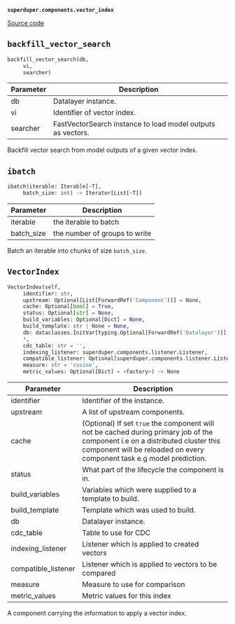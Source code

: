 **`superduper.components.vector_index`** 

[Source code](https://github.com/superduper-io/superduper/blob/main/superduper/components/vector_index.py)

## `backfill_vector_search` 

```python
backfill_vector_search(db,
     vi,
     searcher)
```
| Parameter | Description |
|-----------|-------------|
| db | Datalayer instance. |
| vi | Identifier of vector index. |
| searcher | FastVectorSearch instance to load model outputs as vectors. |

Backfill vector search from model outputs of a given vector index.

## `ibatch` 

```python
ibatch(iterable: Iterable[~T],
     batch_size: int) -> Iterator[List[~T]]
```
| Parameter | Description |
|-----------|-------------|
| iterable | the iterable to batch |
| batch_size | the number of groups to write |

Batch an iterable into chunks of size `batch_size`.

## `VectorIndex` 

```python
VectorIndex(self,
     identifier: str,
     upstream: Optional[List[ForwardRef('Component')]] = None,
     cache: Optional[bool] = True,
     status: Optional[str] = None,
     build_variables: Optional[Dict] = None,
     build_template: str | None = None,
     db: dataclasses.InitVar[typing.Optional[ForwardRef('Datalayer')]] = None,
     *,
     cdc_table: str = '',
     indexing_listener: superduper.components.listener.Listener,
     compatible_listener: Optional[superduper.components.listener.Listener] = None,
     measure: str = 'cosine',
     metric_values: Optional[Dict] = <factory>) -> None
```
| Parameter | Description |
|-----------|-------------|
| identifier | Identifier of the instance. |
| upstream | A list of upstream components. |
| cache | (Optional) If set `true` the component will not be cached during primary job of the component i.e on a distributed cluster this component will be reloaded on every component task e.g model prediction. |
| status | What part of the lifecycle the component is in. |
| build_variables | Variables which were supplied to a template to build. |
| build_template | Template which was used to build. |
| db | Datalayer instance. |
| cdc_table | Table to use for CDC |
| indexing_listener | Listener which is applied to created vectors |
| compatible_listener | Listener which is applied to vectors to be compared |
| measure | Measure to use for comparison |
| metric_values | Metric values for this index |

A component carrying the information to apply a vector index.

